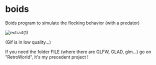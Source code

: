 # boids
Boids program to simulate the flocking behavior (with a predator)

![extrait(1)](https://user-images.githubusercontent.com/109032171/204384885-ae9e1f79-2aab-4dc6-97ad-44e59367d568.gif)

(Gif is in low quality...)


If you need the folder FILE (where there are GLFW, GLAD, glm...) go on "RetroWorld", it's my precedent project !
